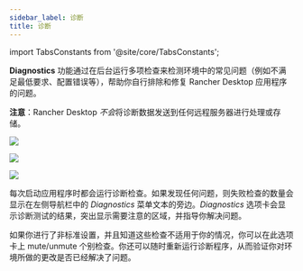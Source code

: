```yaml
---
sidebar_label: 诊断
title: 诊断
---
```


import TabsConstants from '@site/core/TabsConstants';

**Diagnostics** 功能通过在后台运行多项检查来检测环境中的常见问题（例如不满足最低要求、配置错误等），帮助你自行排除和修复 Rancher Desktop 应用程序的问题。

**注意**：Rancher Desktop *不会*将诊断数据发送到任何远程服务器进行处理或存储。

<Tabs groupId="os" defaultValue={TabsConstants.defaultOs}>
<TabItem value="Windows">

![](rd-versioned-asset://ui-main/Windows_Diagnostics.png)

</TabItem>
<TabItem value="macOS">

![](rd-versioned-asset://ui-main/macOS_Diagnostics.png)

</TabItem>
<TabItem value="Linux">

![](rd-versioned-asset://ui-main/Linux_Diagnostics.png)

</TabItem>
</Tabs>

每次启动应用程序时都会运行诊断检查。如果发现任何问题，则失败检查的数量会显示在左侧导航栏中的 *Diagnostics* 菜单文本的旁边。*Diagnostics* 选项卡会显示诊断测试的结果，突出显示需要注意的区域，并指导你解决问题。

如果你进行了非标准设置，并且知道这些检查不适用于你的情况，你可以在此选项卡上 mute/unmute 个别检查。你还可以随时重新运行诊断程序，从而验证你对环境所做的更改是否已经解决了问题。
